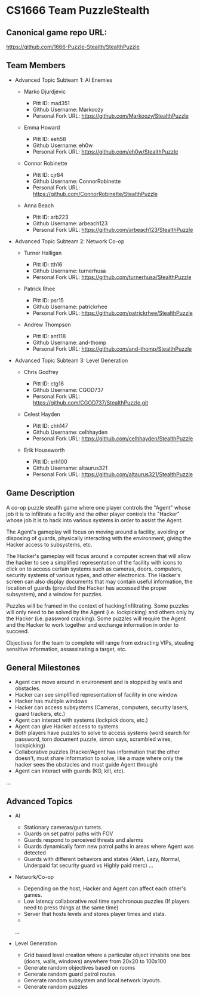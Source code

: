 # CS1666 Team PuzzleStealth

## Canonical game repo URL:

https://github.com/1666-Puzzle-Stealth/StealthPuzzle

## Team Members
* Advanced Topic Subteam 1: AI Enemies

	* Marko Djurdjevic
		* Pitt ID: mad351
		* Github Username: Markoozy
		* Personal Fork URL: https://github.com/Markoozy/StealthPuzzle

	* Emma Howard
		* Pitt ID: eeh58
		* Github Username: eh0w
		* Personal Fork URL: https://github.com/eh0w/StealthPuzzle

	* Connor Robinette
		* Pitt ID: cjr84
		* Github Username: ConnorRobinette
		* Personal Fork URL: https://github.com/ConnorRobinette/StealthPuzzle

	* Anna Beach
		* Pitt ID: arb223
		* Github Username: arbeach123
		* Personal Fork URL: https://github.com/arbeach123/StealthPuzzle

* Advanced Topic Subteam 2: Network Co-op

	* Turner Halligan
		* Pitt ID: tth16
		* Github Username: turnerhusa
		* Personal Fork URL: https://github.com/turnerhusa/StealthPuzzle

	* Patrick Rhee
		* Pitt ID: psr15
		* Github Username: patrickrhee
		* Personal Fork URL: https://github.com/patrickrhee/StealthPuzzle

	* Andrew Thompson
		* Pitt ID: ant118
		* Github Username: and-thomp
		* Personal Fork URL: https://github.com/and-thomp/StealthPuzzle

* Advanced Topic Subteam 3: Level Generation

	* Chris Godfrey
		* Pitt ID: ctg18
		* Github Username: CGOD737
		* Personal Fork URL: https://github.com/CGOD737/StealthPuzzle.git

	* Celest Hayden
		* Pitt ID: chh147
		* Github Username: celhhayden
		* Personal Fork URL: https://github.com/celhhayden/StealthPuzzle

	* Erik Houseworth
		* Pitt ID: erh100
		* Github Username: altaurus321
		* Personal Fork URL: https://github.com/altaurus321/StealthPuzzle

## Game Description

A co-op puzzle stealth game where one player controls the "Agent" whose job it is to infiltrate a facility and the other player controls the "Hacker" whose job it is to 
hack into various systems in order to assist the Agent. 

The Agent's gameplay will focus on moving around a facility, avoiding or disposing of guards, physically interacting with the environment, giving the Hacker access to 
subsystems, etc.

The Hacker's gameplay will focus around a computer screen that will allow the hacker to see a simplified representation of the facility with icons to click on to access
certain systems such as cameras, doors, computers, security systems of various types, and other electronics. The Hacker's screen can also display documents that may
contain useful information, the location of guards (provided the Hacker has accessed the proper subsystem), and a window for puzzles.

Puzzles will be framed in the context of hacking/infiltrating. Some puzzles will only need to be solved by the Agent (i.e. lockpicking) and others only by the Hacker (i.e. password cracking).
Some puzzles will require the Agent and the Hacker to work together and exchange information in order to succeed.

Objectives for the team to complete will range from extracting VIPs, stealing sensitive information, assassinating a target, etc.

## General Milestones

* Agent can move around in environment and is stopped by walls and obstacles.
* Hacker can see simplified representation of facility in one window
* Hacker has multiple windows
* Hacker can access subsystems (Cameras, computers, security lasers, guard trackers, etc.)
* Agent can interact with systems (lockpick doors, etc.)
* Agent can give Hacker access to systems
* Both players have puzzles to solve to access systems (word search for password, torn document puzzle, simon says, scrambled wires, lockpicking)
* Collaborative puzzles (Hacker/Agent has information that the other doesn't, must share information to solve, like a maze where only the hacker sees the obstacles and must guide Agent through)
* Agent can interact with guards (KO, kill, etc).

...

## Advanced Topics

* AI
    
    * Stationary cameras/gun turrets.
    * Guards on set patrol paths with FOV
    * Guards respond to perceived threats and alarms
    * Guards dynamically form new patrol paths in areas where Agent was detected
    * Guards with different behaviors and states (Alert, Lazy, Normal, Underpaid fat security guard vs Highly paid merc)
    ...
* Network/Co-op

    * Depending on the host, Hacker and Agent can affect each other's games.
    * Low latency collaborative real time synchronous puzzles (If players need to press things at the same time)
    * Server that hosts levels and stores player times and stats.
    * 
    ...
* Level Generation

    * Grid based level creation where a particular object inhabits one box (doors, walls, windows) anywhere from 20x20 to 100x100
    * Generate random objectives based on rooms
    * Generate random guard patrol routes
    * Generate random subsystem and local network layouts.
    * Generate random puzzles
